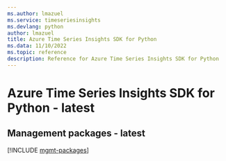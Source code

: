 ```yaml
---
ms.author: lmazuel
ms.service: timeseriesinsights
ms.devlang: python
author: lmazuel
title: Azure Time Series Insights SDK for Python
ms.data: 11/10/2022
ms.topic: reference
description: Reference for Azure Time Series Insights SDK for Python
---
```

# Azure Time Series Insights SDK for Python - latest

## Management packages - latest
[!INCLUDE [mgmt-packages](time-series-insights-mgmt-index.md)]